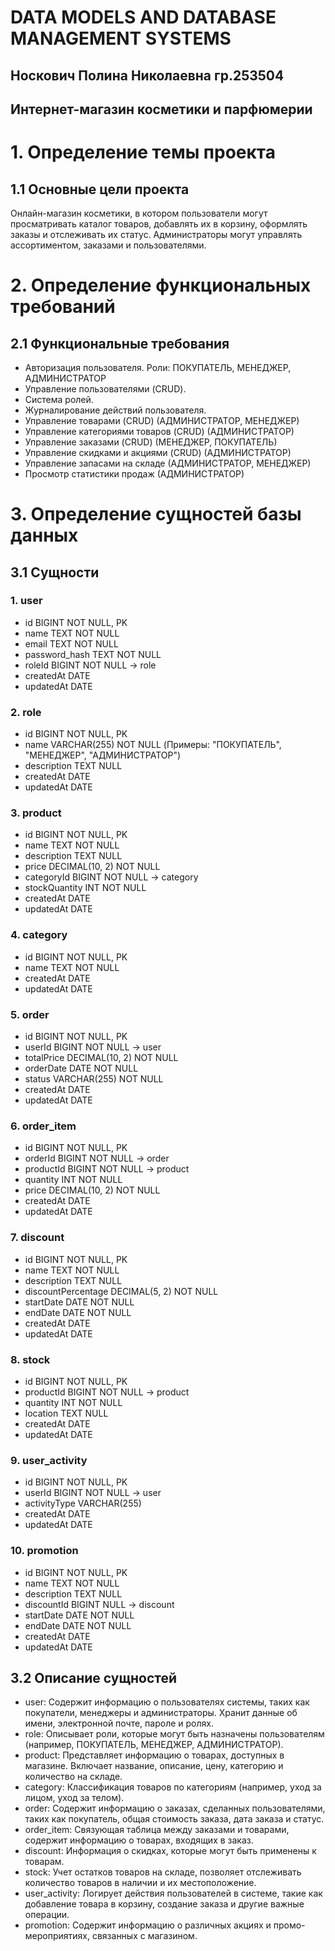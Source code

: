 # DATA MODELS AND DATABASE MANAGEMENT SYSTEMS
## Носкович Полина Николаевна гр.253504
## Интернет-магазин косметики и парфюмерии
# 1. Определение темы проекта
## 1.1 Основные цели проекта
Онлайн-магазин косметики, в котором пользователи могут просматривать каталог товаров, добавлять их в корзину, оформлять заказы и отслеживать их статус. Администраторы могут управлять ассортиментом, заказами и пользователями.
# 2. Определение функциональных требований
## 2.1 Функциональные требования
* Авторизация пользователя. Роли: ПОКУПАТЕЛЬ, МЕНЕДЖЕР, АДМИНИСТРАТОР
* Управление пользователями (CRUD).
* Система ролей.
* Журналирование действий пользователя.
* Управление товарами (CRUD) (АДМИНИСТРАТОР, МЕНЕДЖЕР)
* Управление категориями товаров (CRUD) (АДМИНИСТРАТОР)
* Управление заказами (CRUD) (МЕНЕДЖЕР, ПОКУПАТЕЛЬ)
* Управление скидками и акциями (CRUD) (АДМИНИСТРАТОР)
* Управление запасами на складе (АДМИНИСТРАТОР, МЕНЕДЖЕР)
* Просмотр статистики продаж (АДМИНИСТРАТОР)
# 3. Определение сущностей базы данных
## 3.1 Сущности

### 1. user
* id BIGINT NOT NULL, PK
* name TEXT NOT NULL
* email TEXT NOT NULL
* password_hash TEXT NOT NULL
* roleId BIGINT NOT NULL -> role
* createdAt DATE
* updatedAt DATE
  
### 2. role
* id BIGINT NOT NULL, PK
* name VARCHAR(255) NOT NULL (Примеры: "ПОКУПАТЕЛЬ", "МЕНЕДЖЕР", "АДМИНИСТРАТОР")
* description TEXT NULL
* createdAt DATE
* updatedAt DATE
  
### 3. product
* id BIGINT NOT NULL, PK
* name TEXT NOT NULL
* description TEXT NULL
* price DECIMAL(10, 2) NOT NULL
* categoryId BIGINT NOT NULL -> category
* stockQuantity INT NOT NULL
* createdAt DATE
* updatedAt DATE
  
### 4. category
* id BIGINT NOT NULL, PK
* name TEXT NOT NULL
* createdAt DATE
* updatedAt DATE
  
### 5. order
* id BIGINT NOT NULL, PK
* userId BIGINT NOT NULL -> user
* totalPrice DECIMAL(10, 2) NOT NULL
* orderDate DATE NOT NULL
* status VARCHAR(255) NOT NULL
* createdAt DATE
* updatedAt DATE
  
### 6. order_item
* id BIGINT NOT NULL, PK
* orderId BIGINT NOT NULL -> order
* productId BIGINT NOT NULL -> product
* quantity INT NOT NULL
* price DECIMAL(10, 2) NOT NULL
* createdAt DATE
* updatedAt DATE
  
### 7. discount
* id BIGINT NOT NULL, PK
* name TEXT NOT NULL
* description TEXT NULL
* discountPercentage DECIMAL(5, 2) NOT NULL
* startDate DATE NOT NULL
* endDate DATE NOT NULL
* createdAt DATE
* updatedAt DATE
  
### 8. stock
* id BIGINT NOT NULL, PK
* productId BIGINT NOT NULL -> product
* quantity INT NOT NULL
* location TEXT NULL
* createdAt DATE
* updatedAt DATE
  
### 9. user_activity
* id BIGINT NOT NULL, PK
* userId BIGINT NOT NULL -> user
* activityType VARCHAR(255)
* createdAt DATE
* updatedAt DATE
  
### 10. promotion
* id BIGINT NOT NULL, PK
* name TEXT NOT NULL
* description TEXT NULL
* discountId BIGINT NULL -> discount
* startDate DATE NOT NULL
* endDate DATE NOT NULL
* createdAt DATE
* updatedAt DATE
  
## 3.2 Описание сущностей
* user: Содержит информацию о пользователях системы, таких как покупатели, менеджеры и администраторы. Хранит данные об имени, электронной почте, пароле и ролях.
* role: Описывает роли, которые могут быть назначены пользователям (например, ПОКУПАТЕЛЬ, МЕНЕДЖЕР, АДМИНИСТРАТОР).
* product: Представляет информацию о товарах, доступных в магазине. Включает название, описание, цену, категорию и количество на складе.
* category: Классификация товаров по категориям (например, уход за лицом, уход за телом).
* order: Содержит информацию о заказах, сделанных пользователями, таких как покупатель, общая стоимость заказа, дата заказа и статус.
* order_item: Связующая таблица между заказами и товарами, содержит информацию о товарах, входящих в заказ.
* discount: Информация о скидках, которые могут быть применены к товарам.
* stock: Учет остатков товаров на складе, позволяет отслеживать количество товаров в наличии и их местоположение.
* user_activity: Логирует действия пользователей в системе, такие как добавление товара в корзину, создание заказа и другие важные операции.
* promotion: Содержит информацию о различных акциях и промо-мероприятиях, связанных с магазином.
